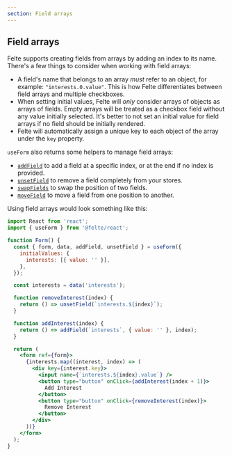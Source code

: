 ```yaml
---
section: Field arrays
---
```


## Field arrays

Felte supports creating fields from arrays by adding an index to its name. There's a few things to consider when working with field arrays:

* A field's name that belongs to an array _must_ refer to an object, for example: `"interests.0.value"`. This is how Felte differentiates between field arrays and multiple checkboxes.
* When setting initial values, Felte will _only_ consider arrays of objects as arrays of fields. Empty arrays will be treated as a checkbox field without any value initially selected. It's better to not set an initial value for field arrays if no field should be initially rendered.
* Felte will automatically assign a unique key to each object of the array under the `key` property.

`useForm` also returns some helpers to manage field arrays:

* [`addField`](/docs/react/helper-functions#addfield) to add a field at a specific index, or at the end if no index is provided.
* [`unsetField`](/docs/react/helper-functions#unsetfield) to remove a field completely from your stores.
* [`swapFields`](/docs/react/helper-functions#swapfields) to swap the position of two fields.
* [`moveField`](/docs/react/helper-functions#movefield) to move a field from one position to another.

Using field arrays would look something like this:

```jsx
import React from 'react';
import { useForm } from '@felte/react';

function Form() {
  const { form, data, addField, unsetField } = useForm({
    initialValues: {
      interests: [{ value: '' }],
    },
  });

  const interests = data('interests');

  function removeInterest(index) {
    return () => unsetField(`interests.${index}`);
  }

  function addInterest(index) {
    return () => addField(`interests`, { value: '' }, index);
  }

  return (
    <form ref={form}>
      {interests.map((interest, index) => (
        <div key={interest.key}>
          <input name={`interests.${index}.value`} />
          <button type="button" onClick={addInterest(index + 1)}>
            Add Interest
          </button>
          <button type="button" onClick={removeInterest(index)}>
            Remove Interest
          </button>
        </div>
      ))}
    </form>
  );
}
```
